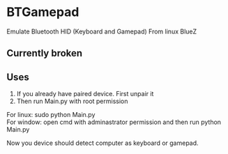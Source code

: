 # BTGamepad
Emulate Bluetooth HID (Keyboard and Gamepad) From linux BlueZ

## Currently broken

## Uses
1) If you already have paired device. First unpair it <br/>
2) Then run Main.py with root permission <br/>

For linux: sudo python Main.py<br/>
For window: open cmd with adminastrator permission and then run python Main.py

Now you device should detect computer as keyboard or gamepad.

